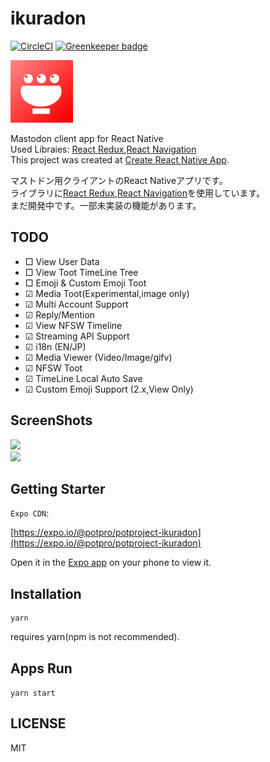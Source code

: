 
# ikuradon
[![CircleCI](https://circleci.com/gh/potproject/ikuradon/tree/master.svg?style=svg)](https://circleci.com/gh/potproject/ikuradon/tree/master)
[![Greenkeeper badge](https://badges.greenkeeper.io/potproject/ikuradon.svg)](https://greenkeeper.io/)

<img width="100" heigth="100" src="https://github.com/potproject/ikuradon/blob/master/assets/image/icon250.png?raw=true">
   
Mastodon client app for React Native  
Used Libraies: [React Redux](https://github.com/reactjs/react-redux),[React Navigation](https://github.com/react-community/react-navigation)  
This project was created at [Create React Native App](https://github.com/react-community/create-react-native-app).  

マストドン用クライアントのReact Nativeアプリです。  
ライブラリに[React Redux](https://github.com/reactjs/react-redux),[React Navigation](https://github.com/react-community/react-navigation)を使用しています。  
まだ開発中です。一部未実装の機能があります。

## TODO
* □ View User Data
* □ View Toot TimeLine Tree
* □ Emoji & Custom Emoji Toot
* ☑ Media Toot(Experimental,image only)
* ☑ Multi Account Support
* ☑ Reply/Mention
* ☑ View NFSW Timeline
* ☑ Streaming API Support
* ☑ i18n (EN/JP)
* ☑ Media Viewer (Video/Image/gifv)
* ☑ NFSW Toot
* ☑ TimeLine Local Auto Save
* ☑ Custom Emoji Support (2.x,View Only)

## ScreenShots
<div>
  <div style="float: left;">
    <img width="270" heigth="480" src="https://github.com/potproject/ikuradon/blob/master/screenshots/android_preview.png?raw=true">
  </div>
  <div style="clear: both;">
    <img width="270" heigth="480" src="https://github.com/potproject/ikuradon/blob/master/screenshots/ios_preview.png?raw=true">
  </div>
</div>

## Getting Starter
`Expo CDN`:

[https://expo.io/@potpro/potproject-ikuradon](https://expo.io/@potpro/potproject-ikuradon)

Open it in the [Expo app](https://expo.io) on your phone to view it.

## Installation
```
yarn
```
requires yarn(npm is not recommended).

## Apps Run
`yarn start`

## LICENSE

MIT
